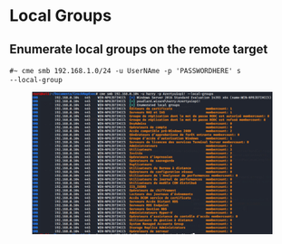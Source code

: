 # Local Groups

## Enumerate local groups on the remote target

```
#~ cme smb 192.168.1.0/24 -u UserNAme -p 'PASSWORDHERE' s
--local-group
```

<figure><img src="../../../.gitbook/assets/image (19).png" alt=""><figcaption></figcaption></figure>
